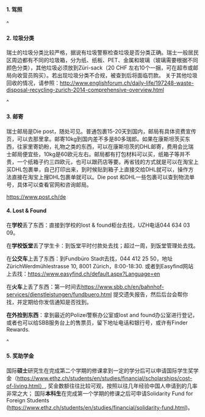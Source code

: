 #### **1. 驾照**

^

#### **2. 垃圾分类**

瑞士的垃圾分类比较严格，据说有垃圾警察检查垃圾是否分类正确。瑞士一般居民区周边都有不同的垃圾箱，分为纸、纸板、PET、金属和玻璃（玻璃需要根据不同颜色分类），其他垃圾必须放到Züri-sack（20 CHF 左右10个一捆，可在超市或邮局向收营员购买）。若出现垃圾分类不合规，被查到后将面临罚款。
关于其他垃圾回收的情况，请参照：<http://www.englishforum.ch/daily-life/197248-waste-disposal-recycling-zurich-2014-comprehensive-overview.html>

^

#### **3. 邮寄**

瑞士邮局是Die post，随处可见。普通包裹15-20天到国内，邮局有具体资费宣传页，可以去那里拿。邮寄10kg到国内差不多是80多瑞郎。如果在康斯坦茨买东西，往家里寄奶粉，礼物之类的东西，可以在康斯坦茨的DHL邮寄，费用会比瑞士邮局便宜些，10kg是60欧元左右。邮局都有打包材料可以买，纸箱子等并不贵，一个纸箱子约三四欧元，也可以跟药店等要。再省钱的方式就是可以在淘宝上买DHL包裹单，自己打印出来，到时候贴到箱子上直接交给DHL就可以，操作方法直接在淘宝上搜DHL包裹单就可以。Die post 和DHL一些包裹可以查到物流单号，具体可以查看官网和咨询邮局。

<https://www.post.ch/de>

#### **4. Lost & Found**

在**学校**丢了东西：直接到学校的lost & found柜台去找，UZH电话044 634 03 09。

在**学校饭堂**丢了学生卡：到饭堂平时付款处去找；超过一周，到饭堂管理处去找。

在**公交车**上丢了东西：到Fundbüro Stadt去找，044 412 25 50，地址ZürichWerdmühlestrasse 10, 8001 Zürich，8:00-18:30. 或者到Easyfind网站上去找：<https://www.easyfind.ch/default.aspx?Language=en>

在**火车**上丢了东西：第一时间去<https://www.sbb.ch/en/bahnhof-services/dienstleistungen/fundbuero.html> 提交遗失报告，然后后台会帮你找，并定期给你发信通知是否找到。

**在外捡到东西**：拿到最近的Polizei警察办公室或lost and found办公室进行登记，或者也可以给SBB服务台上的售票员，留下地址电话和银行号，或许有Finder Rewards.

^

#### **5. 奖助学金**

国际**硕士**研究生在完成第二个学期的修课拿到一定的学分后可以申请国际学生奖学金（<https://www.ethz.ch/students/en/studies/financial/scholarships/cost-of-living.html）>, 奖金数额往往比较可观，按照以往几年经验中国人申请到的几率非常之大；
国际**本科生**在完成第一个学期的修课之后可申请Solidarity Fund for Foreign Students (<https://www.ethz.ch/students/en/studies/financial/solidarity-fund.html>)。

